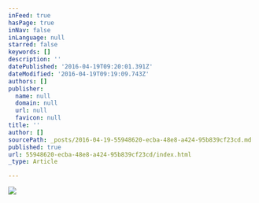 ```yaml
---
inFeed: true
hasPage: true
inNav: false
inLanguage: null
starred: false
keywords: []
description: ''
datePublished: '2016-04-19T09:20:01.391Z'
dateModified: '2016-04-19T09:19:09.743Z'
authors: []
publisher:
  name: null
  domain: null
  url: null
  favicon: null
title: ''
author: []
sourcePath: _posts/2016-04-19-55948620-ecba-48e8-a424-95b839cf23cd.md
published: true
url: 55948620-ecba-48e8-a424-95b839cf23cd/index.html
_type: Article

---
```

![](https://the-grid-user-content.s3-us-west-2.amazonaws.com/fe52ae8c-868d-49cc-9642-45b0709aea51.jpg)